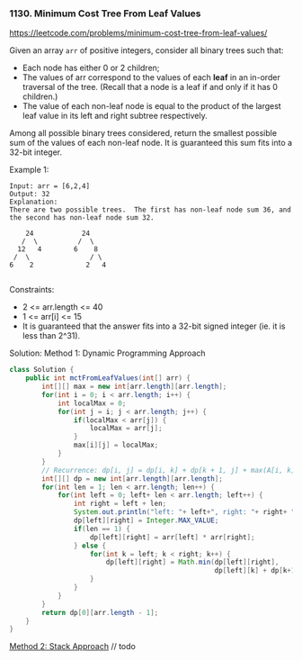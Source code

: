 ### 1130. Minimum Cost Tree From Leaf Values

https://leetcode.com/problems/minimum-cost-tree-from-leaf-values/

Given an array `arr` of positive integers, consider all binary trees such that:

- Each node has either 0 or 2 children;
- The values of arr correspond to the values of each <b>leaf</b> in an in-order traversal of the tree.  (Recall that a node is a leaf if and only if it has 0 children.)
- The value of each non-leaf node is equal to the product of the largest leaf value in its left and right subtree respectively.

Among all possible binary trees considered, return the smallest possible sum of the values of each non-leaf node.  It is guaranteed this sum fits into a 32-bit integer.

 

Example 1:
```
Input: arr = [6,2,4]
Output: 32
Explanation:
There are two possible trees.  The first has non-leaf node sum 36, and the second has non-leaf node sum 32.

    24            24
   /  \          /  \
  12   4        6    8
 /  \               / \
6    2             2   4
 
```
Constraints:

- 2 <= arr.length <= 40
- 1 <= arr[i] <= 15
- It is guaranteed that the answer fits into a 32-bit signed integer (ie. it is less than 2^31).

Solution:
Method 1: Dynamic Programming Approach
```java
class Solution {
    public int mctFromLeafValues(int[] arr) {
        int[][] max = new int[arr.length][arr.length];
        for(int i = 0; i < arr.length; i++) {
            int localMax = 0;
            for(int j = i; j < arr.length; j++) {
                if(localMax < arr[j]) {
                    localMax = arr[j];
                }
                max[i][j] = localMax;
            }
        }
        // Recurrence: dp[i, j] = dp[i, k] + dp[k + 1, j] + max(A[i, k]) * max(A[k + 1, j])
        int[][] dp = new int[arr.length][arr.length];
        for(int len = 1; len < arr.length; len++) {
            for(int left = 0; left+ len < arr.length; left++) {
                int right = left + len;
                System.out.println("left: "+ left+", right: "+ right+ ", len: "+ len);
                dp[left][right] = Integer.MAX_VALUE;
                if(len == 1) {
                    dp[left][right] = arr[left] * arr[right]; 
                } else {
                    for(int k = left; k < right; k++) {
                        dp[left][right] = Math.min(dp[left][right],
                                                   dp[left][k] + dp[k+1][right] + max[left][k] * max[k+1][right]);
                    }
                }
            }
        }
        return dp[0][arr.length - 1];
    }
}
```
[Method 2: Stack Approach](https://leetcode.com/problems/minimum-cost-tree-from-leaf-values/discuss/339959/One-Pass-O(N)-Time-and-Space)
// todo
